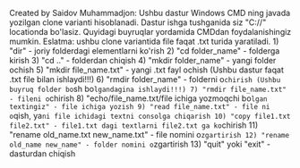 Created by Saidov Muhammadjon: 
Ushbu dastur Windows CMD ning javada yozilgan clone varianti hisoblanadi. Dastur ishga tushganida siz "C://" locationda bo'lasiz. Quyidagi buyruqlar yordamida CMDdan foydalanishingiz mumkin. Eslatma: ushbu clone variantida file faqat .txt turida yaratiladi. 1) "dir" - joriy folderdagi elementlarni ko'rish
2) "cd folder_name" - folderga kirish
3) "cd .." - folderdan chiqish
4) "mkdir folder_name" - yangi folder ochish
5) "mkdir file_name.txt" - yangi .txt fayl ochish (Ushbu dastur faqat .txt file bilan ishlaydi!!!)
6) "rmdir folder_name" - folderni o`chirish (Ushbu buyruq folder bo`sh bo`lgandagina ishlaydi!!!)
7) "rmdir file_name.txt" - fileni o`chirish
8) "echo/file_name.txt/file ichiga yozmoqchi bo`lgan textingiz" - file ichiga yozish
9) "read file_name.txt" - file ni o`qish, ya`ni file ichidagi textni consolga chiqarish
10) "copy file1.txt file2.txt" - file1.txt dagi textlarni file2.txt ga ko`chirish
11) "rename old_name.txt new_name.txt" - file nomini o`zgartirish
12) "rename old_name new_name" - folder nomini o`zgartirish
13) "quit" yoki "exit" - dasturdan chiqish
